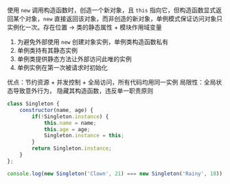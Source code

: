 使用 `new` 调用构造函数时，创造一个新对象，且 `this` 指向它，但构造函数显式返回某个对象，`new` 直接返回该对象，而非创造的新对象，单例模式保证访问对象只实例化一次。存在位置 -> 类的静态属性 + 模块作用域变量

1. 为避免外部使用 `new` 创建对象实例，单例类构造函数私有
2. 单例类持有其静态实例
3. 单例类提供静态方法让外部访问此唯的实例
4. 单例实例在第一次被请求时初始化

优点：节约资源 + 并发控制 + 全局访问，所有代码均用同一实例
局限性：全局状态导致意外行为， 隐藏其构造函数，违反单一职责原则

```JavaScript
class Singleton {
    constructor(name, age) {
        if(!Singleton.instance) {
            this.name = name;
            this.age = age;
            Singleton.instance = this;
        }
        return Singleton.instance;
    }
};

console.log(new Singleton('Clown', 21) === new Singleton('Rainy', 18)); // true
```
